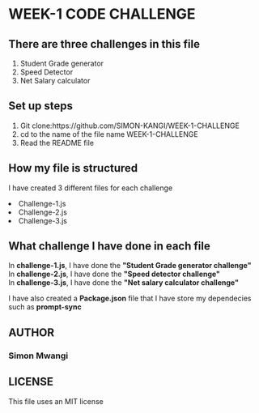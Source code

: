 # WEEK-1 CODE CHALLENGE

## There are three challenges in this file

<ol><li>Student Grade generator</li>
<li>Speed Detector</li>
<li>Net Salary calculator</li></ol>

## Set up steps

<ol>
<li>Git clone:https://github.com/SIMON-KANGI/WEEK-1-CHALLENGE</li>
<li>cd to the name of the file name WEEK-1-CHALLENGE</li>
<li>Read the README file</li>
</ol>

## How my file is structured
I have created 3 different files for each challenge
<li>Challenge-1.js</li>
<li>Challenge-2.js</li>
<li>Challenge-3.js</li>

## What challenge I have done in each file

In <strong>challenge-1.js</strong>, I have done the <strong>"Student Grade generator challenge"</strong> <br>
In <strong>challenge-2.js</strong>, I have done the <strong>"Speed detector challenge"</strong> <br>
In <strong>challenge-3.js</strong>, I have done the <strong>"Net salary calculator challenge"</strong>

I have also created a <strong>Package.json</strong> file that I have store my dependecies such as <strong>prompt-sync</strong>

## AUTHOR
<h3>Simon Mwangi</h3>

## LICENSE
This file uses an MIT license